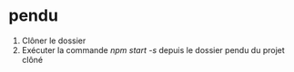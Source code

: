 # pendu
1. Clôner le dossier
2. Exécuter la commande *npm start -s* depuis le dossier pendu du projet clôné
